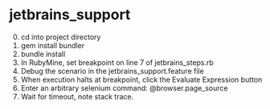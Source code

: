 # jetbrains_support

0. cd into project directory
1. gem install bundler
2. bundle install
3. In RubyMine, set breakpoint on line 7 of jetbrains_steps.rb
4. Debug the scenario in the jetbrains_support.feature file
5. When execution halts at breakpoint, click the Evaluate Expression button
6. Enter an arbitrary selenium command: @browser.page_source
7. Wait for timeout, note stack trace.
